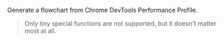 Generate a flowchart from Chrome DevTools Performance Profile.

> Only tiny special functions are not supported, but it doesn't matter most at all.